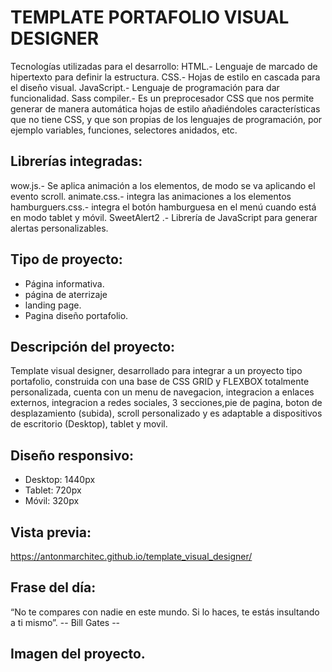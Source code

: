 # TEMPLATE PORTAFOLIO VISUAL DESIGNER
Tecnologías utilizadas para el desarrollo:
HTML.- Lenguaje de marcado de hipertexto para definir la estructura.
CSS.- Hojas de estilo en cascada para el diseño visual.
JavaScript.- Lenguaje de programación para dar funcionalidad.
Sass compiler.- Es un preprocesador CSS que nos permite generar de manera automática hojas de estilo añadiéndoles características que no tiene CSS, y que son propias de los lenguajes de programación, por ejemplo variables, funciones, selectores anidados, etc.

## Librerías integradas:
wow.js.- Se aplica animación a los elementos, de modo se va aplicando el evento scroll.
animate.css.- integra las animaciones a los elementos
hamburguers.css.- integra el botón hamburguesa en el menú cuando está en modo tablet y móvil.
SweetAlert2 .- Librería de JavaScript para generar alertas personalizables.

## Tipo de proyecto:
- Página informativa.
- página de aterrizaje
- landing page.
- Pagina diseño portafolio.

## Descripción del proyecto:
Template visual designer, desarrollado para integrar a un proyecto tipo portafolio, construida con una base de CSS GRID y FLEXBOX totalmente personalizada, cuenta con un menu de navegacion, integracion a enlaces externos, integracion a redes sociales, 3 secciones,pie de pagina, boton de desplazamiento (subida), scroll personalizado y es adaptable a dispositivos de escritorio (Desktop), tablet y movil. 


## Diseño responsivo:
- Desktop: 1440px
- Tablet: 720px
- Móvil: 320px

## Vista previa:
https://antonmarchitec.github.io/template_visual_designer/

## Frase del día:
“No te compares con nadie en este mundo. Si lo haces, te estás insultando a ti mismo”. -- Bill Gates --

## Imagen del proyecto.